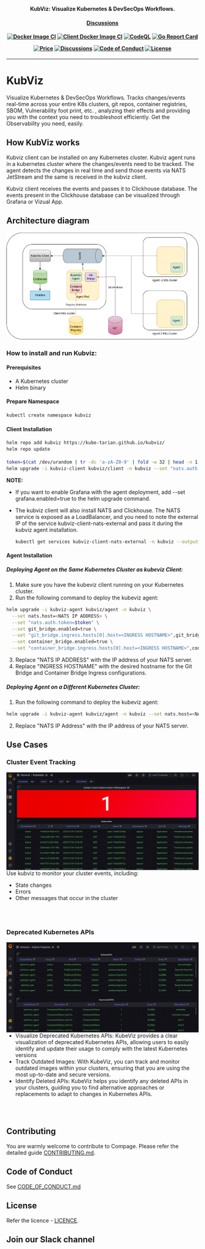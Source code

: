 <p align="center"><b>KubViz: Visualize Kubernetes & DevSecOps Workflows.</b></p>

<h4 align="center">
    <a href="https://github.com/kube-tarian/kubviz/discussions">Discussions</a> 
</h4>

<h4 align="center">

[![Docker Image CI](https://github.com/kube-tarian/kubviz/actions/workflows/agent-docker-image.yml/badge.svg)](https://github.com/kube-tarian/kubviz/actions/workflows/agent-docker-image.yml)
[![Client Docker Image CI](https://github.com/kube-tarian/kubviz/actions/workflows/client-image.yml/badge.svg)](https://github.com/kube-tarian/kubviz/actions/workflows/client-image.yml)
[![CodeQL](https://github.com/kube-tarian/kubviz/actions/workflows/codeql.yml/badge.svg)](https://github.com/kube-tarian/kubviz/actions/workflows/codeql.yml)
[![Go Report Card](https://goreportcard.com/badge/github.com/kube-tarian/kubviz)](https://goreportcard.com/report/github.com/kube-tarian/kubviz)

[![Price](https://img.shields.io/badge/price-FREE-0098f7.svg)](https://github.com/kube-tarian/kubviz/blob/main/LICENSE)
[![Discussions](https://badgen.net/badge/icon/discussions?label=open)](https://github.com/kube-tarian/kubviz/discussions)
[![Code of Conduct](https://badgen.net/badge/icon/code-of-conduct?label=open)](./code-of-conduct.md)
[![License](https://img.shields.io/badge/License-Apache%202.0-blue.svg)](https://opensource.org/licenses/Apache-2.0)

</h4>

<hr>


# KubViz
Visualize Kubernetes & DevSecOps Workflows. Tracks changes/events real-time across your entire K8s clusters, git repos, container registries, SBOM, Vulnerability foot print, etc. , analyzing their effects and providing you with the context you need to troubleshoot efficiently. Get the Observability you need, easily.

## How KubViz works
Kubviz client can be installed on any Kubernetes cluster. Kubviz agent runs in a kubernetes cluster where the changes/events need to be tracked. The agent detects the changes in real time and send those events via NATS JetStream and the same is received in the kubviz client. 

Kubviz client receives the events and passes it to Clickhouse database. The events present in the Clickhouse database can be visualized through Grafana or Vizual App.

## Architecture diagram

![Arch. Diagram](.readme_assets/kubviz.png) 

###  How to install and run Kubviz:

#### Prerequisites
* A Kubernetes cluster 
* Helm binary

#### Prepare Namespace
```bash
kubectl create namespace kubviz
```

#### Client Installation
```bash
helm repo add kubviz https://kube-tarian.github.io/kubviz/
helm repo update

token=$(cat /dev/urandom | tr -dc 'a-zA-Z0-9' | fold -w 32 | head -n 1)
helm upgrade -i kubviz-client kubviz/client -n kubviz --set "nats.auth.token=$token"
```
**NOTE:** 
- If you want to enable Grafana with the agent deployment, add --set grafana.enabled=true to the helm upgrade command.
- The kubviz client will also install NATS and Clickhouse. The NATS service is exposed as a LoadBalancer, and you need to note the external IP of the service kubviz-client-nats-external and pass it during the kubviz agent installation.

    ```bash
    kubectl get services kubviz-client-nats-external -n kubviz --output jsonpath='{.status.loadBalancer.ingress[0].ip}'
    ```

#### Agent Installation

##### Deploying Agent on the Same Kubernetes Cluster as kubeviz Client:
1. Make sure you have the kubeviz client running on your Kubernetes cluster.
2. Run the following command to deploy the kubeviz agent:

```bash
helm upgrade -i kubviz-agent kubviz/agent -n kubviz \
  --set nats.host=<NATS IP ADDRESS> \
  --set "nats.auth.token=$token" \
  --set git_bridge.enabled=true \
  --set "git_bridge.ingress.hosts[0].host=<INGRESS HOSTNAME>",git_bridge.ingress.hosts[0].paths[0].path=/ \
  --set container_bridge.enabled=true \
  --set "container_bridge.ingress.hosts[0].host=<INGRESS HOSTNAME>",container_bridge.ingress.hosts[0].paths[0].path=/
```
3. Replace "NATS IP ADDRESS" with the IP address of your NATS server.
4. Replace "INGRESS HOSTNAME" with the desired hostname for the Git Bridge and Container Bridge Ingress configurations.

##### Deploying Agent on a Different Kubernetes Cluster:
1. Run the following command to deploy the kubeviz agent:
```bash
helm upgrade -i kubviz-agent kubviz/agent -n kubviz --set nats.host=<NATS IP Address> --set "nats.auth.token=$token"  
```
2. Replace "NATS IP Address" with the IP address of your NATS server.

## Use Cases

### Cluster Event Tracking

<img src=".readme_assets/kubedata.png" alt="Cluster Events" width="525" align="right">

<br>

Use kubviz to monitor your cluster events, including:

- State changes 
- Errors
- Other messages that occur in the cluster

<br>

<br clear="all">

### Deprecated Kubernetes APIs

<img src=".readme_assets/deleted_apis.png" alt="Deprecated Kubernetes APIs" width="525" align="right">

<br>

- Visualize Deprecated Kubernetes APIs: KubeViz provides a clear visualization of deprecated Kubernetes APIs, allowing users to easily identify and update their usage to comply with the latest Kubernetes versions
- Track Outdated Images: With KubeViz, you can track and monitor outdated images within your clusters, ensuring that you are using the most up-to-date and secure versions.
- Identify Deleted APIs: KubeViz helps you identify any deleted APIs in your clusters, guiding you to find alternative approaches or replacements to adapt to changes in Kubernetes APIs.

<br>

<br clear="all">

## Contributing

You are warmly welcome to contribute to Compage.
Please refer the detailed guide [CONTRIBUTING.md](./CONTRIBUTING.md).

## Code of Conduct

See [CODE_OF_CONDUCT.md](CODE_OF_CONDUCT.md)

## License

Refer the licence - [LICENCE](./LICENSE.md).

## Join our Slack channel
